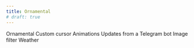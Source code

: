 ```yaml
---
title: Ornamental
# draft: true
---
```



Ornamental
Custom cursor
Animations
Updates from a Telegram bot
Image filter
Weather
